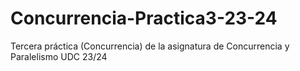 # Concurrencia-Practica3-23-24
Tercera práctica (Concurrencia) de la asignatura de Concurrencia y Paralelismo UDC 23/24
